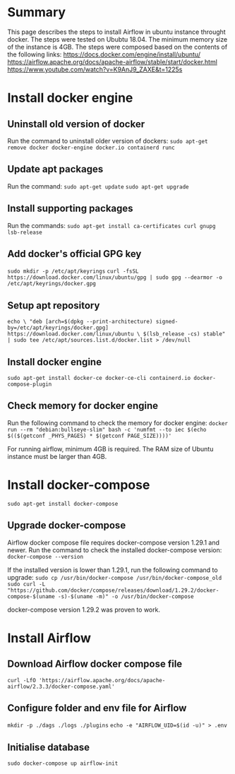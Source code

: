 # Summary

This page describes the steps to install Airflow in ubuntu instance throught docker.
The steps were tested on Ububtu 18.04. The minimum memory size of the instance is 4GB.
The steps were composed based on the contents of the following links:
https://docs.docker.com/engine/install/ubuntu/
https://airflow.apache.org/docs/apache-airflow/stable/start/docker.html
https://www.youtube.com/watch?v=K9AnJ9_ZAXE&t=1225s 

# Install docker engine
## Uninstall old version of docker
Run the command to uninstall older version of dockers:
`sudo apt-get remove docker docker-engine docker.io containerd runc`

## Update apt packages
Run the command:
`sudo apt-get update`
`sudo apt-get upgrade`

## Install supporting packages
Run the commands:
`sudo apt-get install ca-certificates curl gnupg lsb-release`

## Add docker's official GPG key
`sudo mkdir -p /etc/apt/keyrings`
`curl -fsSL https://download.docker.com/linux/ubuntu/gpg | sudo gpg --dearmor -o /etc/apt/keyrings/docker.gpg`

## Setup apt repository
`echo \
  "deb [arch=$(dpkg --print-architecture) signed-by=/etc/apt/keyrings/docker.gpg] https://download.docker.com/linux/ubuntu \
  $(lsb_release -cs) stable" | sudo tee /etc/apt/sources.list.d/docker.list > /dev/null`

## Install docker engine
`sudo apt-get install docker-ce docker-ce-cli containerd.io docker-compose-plugin`

## Check memory for docker engine
Run the following command to check the memory for docker engine:
`docker run --rm "debian:bullseye-slim" bash -c 'numfmt --to iec $(echo $(($(getconf _PHYS_PAGES) * $(getconf PAGE_SIZE))))'`

For running airflow, minimum 4GB is required. The RAM size of Ubuntu instance must be larger than 4GB.

# Install docker-compose
`sudo apt-get install docker-compose`

## Upgrade docker-compose
Airflow docker compose file requires docker-compose version 1.29.1 and newer. Run the command to check the installed docker-compose version:
`docker-compose --version`

If the installed version is lower than 1.29.1, run the following command to upgrade:
`sudo cp /usr/bin/docker-compose /usr/bin/docker-compose_old`
`sudo curl -L "https://github.com/docker/compose/releases/download/1.29.2/docker-compose-$(uname -s)-$(uname -m)" -o /usr/bin/docker-compose`

docker-compose version 1.29.2 was proven to work.

# Install Airflow
## Download Airflow docker compose file
`curl -LfO 'https://airflow.apache.org/docs/apache-airflow/2.3.3/docker-compose.yaml'`

## Configure folder and env file for Airflow
`mkdir -p ./dags ./logs ./plugins`
`echo -e "AIRFLOW_UID=$(id -u)" > .env`

## Initialise database
`sudo docker-compose up airflow-init`
